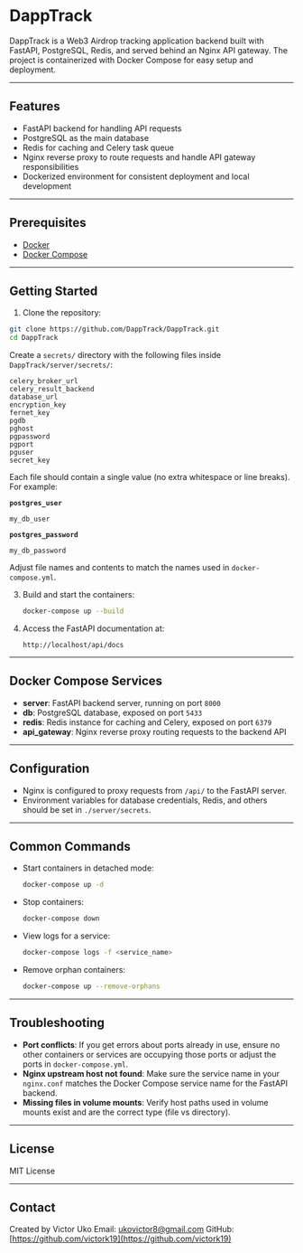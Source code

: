 # DappTrack

DappTrack is a Web3 Airdrop tracking application backend built with FastAPI, PostgreSQL, Redis, and served behind an Nginx API gateway. The project is containerized with Docker Compose for easy setup and deployment.

---

## Features

- FastAPI backend for handling API requests
- PostgreSQL as the main database
- Redis for caching and Celery task queue
- Nginx reverse proxy to route requests and handle API gateway responsibilities
- Dockerized environment for consistent deployment and local development

---

## Prerequisites

- [Docker](https://www.docker.com/products/docker-desktop)
- [Docker Compose](https://docs.docker.com/compose/)

---

## Getting Started

1. Clone the repository:

```bash
git clone https://github.com/DappTrack/DappTrack.git
cd DappTrack
````


Create a `secrets/` directory with the following files inside `DappTrack/server/secrets/`:

```
celery_broker_url
celery_result_backend
database_url
encryption_key
fernet_key
pgdb
pghost
pgpassword
pgport
pguser
secret_key

```

Each file should contain a single value (no extra whitespace or line breaks). For example:

**`postgres_user`**

```
my_db_user
```

**`postgres_password`**

```
my_db_password
```

Adjust file names and contents to match the names used in `docker-compose.yml`.

3. Build and start the containers:

   ```bash
   docker-compose up --build
   ```

4. Access the FastAPI documentation at:

   ```
   http://localhost/api/docs
   ```

---

## Docker Compose Services

* **server**: FastAPI backend server, running on port `8000`
* **db**: PostgreSQL database, exposed on port `5433`
* **redis**: Redis instance for caching and Celery, exposed on port `6379`
* **api\_gateway**: Nginx reverse proxy routing requests to the backend API

---

## Configuration

* Nginx is configured to proxy requests from `/api/` to the FastAPI server.
* Environment variables for database credentials, Redis, and others should be set in `./server/secrets`.

---

## Common Commands

* Start containers in detached mode:

  ```bash
  docker-compose up -d
  ```

* Stop containers:

  ```bash
  docker-compose down
  ```

* View logs for a service:

  ```bash
  docker-compose logs -f <service_name>
  ```

* Remove orphan containers:

  ```bash
  docker-compose up --remove-orphans
  ```

---

## Troubleshooting

* **Port conflicts**: If you get errors about ports already in use, ensure no other containers or services are occupying those ports or adjust the ports in `docker-compose.yml`.
* **Nginx upstream host not found**: Make sure the service name in your `nginx.conf` matches the Docker Compose service name for the FastAPI backend.
* **Missing files in volume mounts**: Verify host paths used in volume mounts exist and are the correct type (file vs directory).

---

## License

MIT License

---

## Contact

Created by Victor Uko
Email: [ukovictor8@gmail.com](mailto:ukovictor8@gmail.com)
GitHub: [https://github.com/victork19](https://github.com/victork19)

```
```

